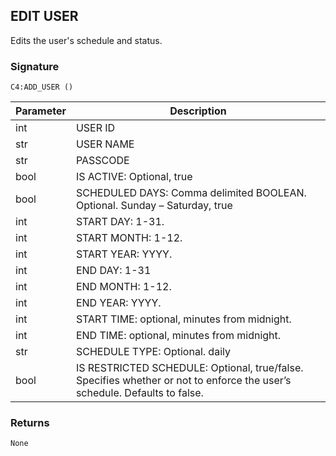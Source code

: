 ## EDIT USER

Edits the user's schedule and status.


### Signature

`C4:ADD_USER ()`


| Parameter | Description |
| --- | --- |
| int | USER ID |
| str | USER NAME |
| str | PASSCODE |
| bool | IS ACTIVE: Optional, true|false. A user can be enabled or disabled without affecting schedule. Defaults to true. |
|bool | SCHEDULED DAYS: Comma delimited BOOLEAN. Optional. Sunday – Saturday, true|false. Defaults all true. |
| int | START DAY:  1-31. |
| int | START MONTH: 1-12. |
| int | START YEAR:  YYYY. |
| int | END DAY: 1-31 |
| int | END MONTH:  1-12. |
| int | END YEAR:  YYYY. |
| int | START TIME:  optional, minutes from midnight. |
| int | END TIME: optional, minutes from midnight. |
| str | SCHEDULE TYPE: Optional. daily|date range. A daily schedule will specify `SCHEDULED_DAYS`. A `date_range` will specify a start date and an end date. Both schedule types may be restricted to a `START_TIME` and `END_TIME`. Defaults to daily. |
| bool | IS RESTRICTED SCHEDULE: Optional, true/false. Specifies whether or not to enforce the user’s schedule. Defaults to false. |


### Returns

`None`
